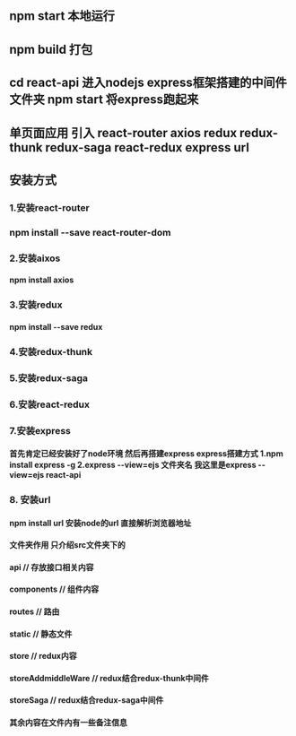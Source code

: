 ## npm start 本地运行
## npm build 打包
## cd react-api 进入nodejs express框架搭建的中间件文件夹 npm start 将express跑起来
## 单页面应用 引入 react-router axios redux redux-thunk redux-saga react-redux express url
## 安装方式
### 1.安装react-router
### npm install --save react-router-dom
### 2.安装aixos
#### npm install axios
### 3.安装redux
#### npm install --save redux
### 4.安装redux-thunk
#### 
### 5.安装redux-saga
#### 
### 6.安装react-redux
#### 
### 7.安装express
#### 首先肯定已经安装好了node环境 然后再搭建express express搭建方式 1.npm install express -g 2.express --view=ejs 文件夹名 我这里是express --view=ejs react-api
### 8. 安装url
#### npm install url 安装node的url 直接解析浏览器地址

#### 文件夹作用 只介绍src文件夹下的
#### api // 存放接口相关内容
#### components // 组件内容
#### routes // 路由
#### static // 静态文件
#### store // redux内容
#### storeAddmiddleWare // redux结合redux-thunk中间件
#### storeSaga // redux结合redux-saga中间件
#### 其余内容在文件内有一些备注信息

